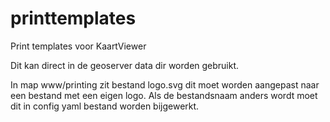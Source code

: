 # printtemplates
Print templates voor KaartViewer 

Dit kan direct in de geoserver data dir worden gebruikt.

In map www/printing zit bestand logo.svg dit moet worden aangepast naar een bestand met een eigen logo. Als de bestandsnaam anders wordt moet dit in config yaml bestand worden bijgewerkt. 
